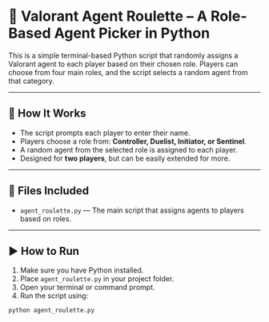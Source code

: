 # 🎯 Valorant Agent Roulette – A Role-Based Agent Picker in Python

This is a simple terminal-based Python script that randomly assigns a Valorant agent to each player based on their chosen role. Players can choose from four main roles, and the script selects a random agent from that category.

---

## 📌 How It Works

- The script prompts each player to enter their name.
- Players choose a role from: **Controller, Duelist, Initiator, or Sentinel**.
- A random agent from the selected role is assigned to each player.
- Designed for **two players**, but can be easily extended for more.

---

## 📁 Files Included

- `agent_roulette.py` — The main script that assigns agents to players based on roles.

---

## ▶️ How to Run

1. Make sure you have Python installed.  
2. Place `agent_roulette.py` in your project folder.  
3. Open your terminal or command prompt.  
4. Run the script using:

```bash
python agent_roulette.py

